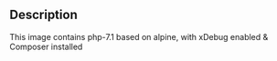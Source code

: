 ## Description

This image contains php-7.1 based on alpine, with xDebug enabled & Composer installed

